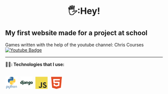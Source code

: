 
<h1 align="center">
🖐️:Hey!
</h1>

<h2>My first website made for a project at school</h2> 
Games written with the help of the youtube channel: Chris Courses </br>
<a href="https://www.youtube.com/@ChrisCourses">
    <img src="https://img.shields.io/badge/YouTube-red?style=for-the-badge&logo=youtube&logoColor=white" alt="Youtube Badge"/>
</a>

<hr>

<b>👨‍💻: Technologies that I use:</b></br></br>

<img src="https://github.com/devicons/devicon/blob/master/icons/python/python-original-wordmark.svg" width="40" height="40">&nbsp;
<img src="https://github.com/devicons/devicon/blob/master/icons/django/django-plain-wordmark.svg" width="40" height="40">&nbsp;
<img src="https://github.com/devicons/devicon/blob/master/icons/javascript/javascript-original.svg" width="40" height="40">&nbsp;
<img src="https://github.com/devicons/devicon/blob/master/icons/html5/html5-plain.svg" width="40" height="40">&nbsp;

